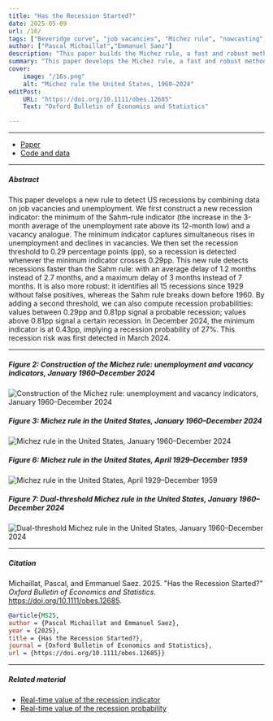 ```yaml
---
title: "Has the Recession Started?" 
date: 2025-05-09
url: /16/
tags: ["Beveridge curve", "job vacancies", "Michez rule", "nowcasting", "recession indicator", "recession probability", "recession threshold", "business cycles", "Sahm rule"]
author: ["Pascal Michaillat","Emmanuel Saez"]
description: "This paper builds the Michez rule, a fast and robust method to detect US recessions from data on unemployment and job vacancies. Published in OBES, 2025."
summary: "This paper develops the Michez rule, a fast and robust method to detect US recessions using data on unemployment and job vacancies. In December 2024, the rule gives a recession probability of 27%; this recession risk was first detected in March 2024."
cover:
    image: "/16s.png"
    alt: "Michez rule the United States, 1960–2024"
editPost:
    URL: "https://doi.org/10.1111/obes.12685"
    Text: "Oxford Bulletin of Economics and Statistics"

---
```


---

+ [Paper](/16.pdf)
+ [Code and data](https://github.com/pmichaillat/michez-rule)

---

##### Abstract

This paper develops a new rule to detect US recessions by combining data on job vacancies and unemployment. We first construct a new recession indicator: the minimum of the Sahm-rule indicator (the increase in the 3-month average of the unemployment rate above its 12-month low) and a vacancy analogue. The minimum indicator captures simultaneous rises in unemployment and declines in vacancies. We then set the recession threshold to 0.29 percentage points (pp), so a recession is detected whenever the minimum indicator crosses 0.29pp. This new rule detects recessions faster than the Sahm rule: with an average delay of 1.2 months instead of 2.7 months, and a maximum delay of 3 months instead of 7 months. It is also more robust: it identifies all 15 recessions since 1929 without false positives, whereas the Sahm rule breaks down before 1960. By adding a second threshold, we can also compute recession probabilities: values between 0.29pp and 0.81pp signal a probable recession; values above 0.81pp signal a certain recession. In December 2024, the minimum indicator is at 0.43pp, implying a recession probability of 27%. This recession risk was first detected in March 2024.

---

##### Figure 2: Construction of the Michez rule: unemployment and vacancy indicators, January 1960–December 2024

![Construction of the Michez rule: unemployment and vacancy indicators, January 1960–December 2024](/16a.png)

##### Figure 3: Michez rule in the United States, January 1960–December 2024

![Michez rule in the United States, January 1960–December 2024](/16b.png)

##### Figure 6: Michez rule in the United States, April 1929–December 1959

![Michez rule in the United States, April 1929–December 1959](/16c.png)

##### Figure 7: Dual-threshold Michez rule in the United States, January 1960–December 2024

![Dual-threshold Michez rule in the United States, January 1960–December 2024](/16d.png)

---

##### Citation

Michaillat, Pascal, and Emmanuel Saez. 2025. "Has the Recession Started?" *Oxford Bulletin of Economics and Statistics*. https://doi.org/10.1111/obes.12685.

```BibTeX
@article{MS25,
author = {Pascal Michaillat and Emmanuel Saez},
year = {2025},
title = {Has the Recession Started?},
journal = {Oxford Bulletin of Economics and Statistics},
url = {https://doi.org/10.1111/obes.12685}}
```

---

##### Related material

+ [Real-time value of the recession indicator](https://pascalmichaillat.org/dashboard/#us-recession-indicator)
+ [Real-time value of the recession probability](https://pascalmichaillat.org/dashboard/#us-recession-probability)